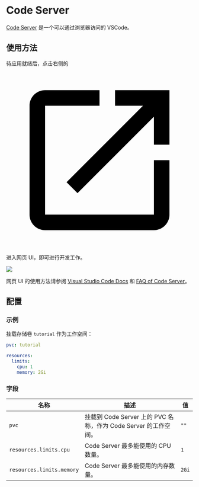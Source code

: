 # Code Server

[Code Server](https://github.com/coder/code-server) 是一个可以通过浏览器访问的 VSCode。

## 使用方法

待应用就绪后，点击右侧的 <svg class="MuiSvgIcon-root MuiSvgIcon-colorPrimary MuiSvgIcon-fontSizeMedium css-jxtyyz" focusable="false" aria-hidden="true" viewBox="0 0 24 24" data-testid="OpenInNewIcon"><path d="M19 19H5V5h7V3H5c-1.11 0-2 .9-2 2v14c0 1.1.89 2 2 2h14c1.1 0 2-.9 2-2v-7h-2zM14 3v2h3.59l-9.83 9.83 1.41 1.41L19 6.41V10h2V3z"></path></svg> 进入网页 UI，即可进行开发工作。

![](https://s2.loli.net/2024/08/21/JxNrRdKsv7a1cAI.png)

网页 UI 的使用方法请参阅 [Visual Studio Code Docs](https://code.visualstudio.com/docs) 和 [FAQ of Code Server](https://coder.com/docs/code-server/FAQ)。

## 配置

### 示例

挂载存储卷 `tutorial` 作为工作空间：

```yaml
pvc: tutorial

resources:
  limits:
    cpu: 1
    memory: 2Gi
```

### 字段

| 名称                      | 描述                                                            | 值    |
| ------------------------- | --------------------------------------------------------------- | ----- |
| `pvc`                     | 挂载到 Code Server 上的 PVC 名称，作为 Code Server 的工作空间。 | `""`  |
| `resources.limits.cpu`    | Code Server 最多能使用的 CPU 数量。                             | `1`   |
| `resources.limits.memory` | Code Server 最多能使用的内存数量。                              | `2Gi` |
